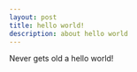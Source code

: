 ```yaml
---
layout: post
title: hello world!
description: about hello world
---
```


Never gets old a hello world!
